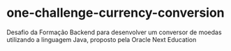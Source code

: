 # one-challenge-currency-conversion
Desafio da Formação Backend para desenvolver um conversor de moedas utilizando a linguagem Java, proposto pela Oracle Next Education
